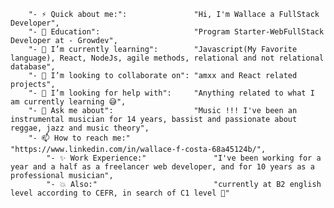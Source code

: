 
		"- ⚡ Quick about me:":               "Hi, I'm Wallace a FullStack Developer",
		"- 🔭 Education":                     "Program Starter-WebFullStack Developer at - Growdev",
		"- 🌱 I’m currently learning":        "Javascript(My Favorite language), React, NodeJs, agile methods, relational and not relational database",
		"- 👯 I’m looking to collaborate on": "amxx and React related projects",
		"- 🤔 I’m looking for help with":     "Anything related to what I am currently learning 😅",
		"- 💬 Ask me about":                  "Music !!! I've been an instrumental musician for 14 years, bassist and passionate about reggae, jazz and music theory",
		"- 📫 How to reach me:"               "https://www.linkedin.com/in/wallace-f-costa-68a45124b/",
            "- ✨ Work Experience:"               "I've been working for a year and a half as a freelancer web developer, and for 10 years as a professional musician",
            "- 💥 Also:"                          "currently at B2 english level according to CEFR, in search of C1 level 🙌"
